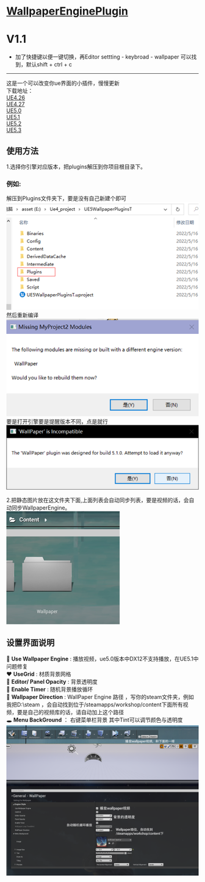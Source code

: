 
# [WallpaperEnginePlugin](https://https://github.com/natsupora/WallpaperEnginePlugin)

# V1.1
- 加了快捷键以便一键切换，再Editor settting - keybroad - wallpaper 可以找到，默认shift + ctrl + c
___

这是一个可以改变你ue界面的小插件，慢慢更新 \
下载地址：\
[UE4.26](https://1drv.ms/u/s!AvyznzGW09kP8v5toj33IgTgWNSTig?e=vVsnf0) \
[UE4.27](https://1drv.ms/u/s!AvyznzGW09kP8v5AtHEQBxZE5gpbxQ?e=ZgK1Gz) \
[UE5.0](https://1drv.ms/u/s!AvyznzGW09kP84V6DMXbVUdSMrS_zg?e=1Y2ps8) \
[UE5.1](https://1drv.ms/u/s!AvyznzGW09kP84V5NtkQtNu9Yb8rRw?e=gufzzE) \
[UE5.2](https://github.com/Natsuneko3/WallpaperPlugin/releases/download/V1.1/UE5.2Plugins.zip) \
[UE5.3](https://github.com/Natsuneko3/WallpaperPlugin/releases/download/V1.1/ue5.3Plugins.zip)
## 使用方法

1.选择你引擎对应版本，把plugins解压到你项目根目录下。
### 例如: 
解压到Plugins文件夹下，要是没有自己新建个即可 \
<img src="./assets/%E5%9B%BE%E7%89%871.png"> \
然后重新编译 \
<img src="./assets/%E5%9B%BE%E7%89%876.png" > \
要是打开引擎要是提醒版本不同，点是就行 \
<img src="./assets/%E5%9B%BE%E7%89%872.png" > 

2.把静态图片放在这文件夹下面,上面列表会自动同步列表，要是视频的话，会自动同步WallpaperEngine。 \
<img src="./assets/%E5%9B%BE%E7%89%873.png">

## 设置界面说明
:blue_heart: **Use Wallpaper Engine** : 播放视频，ue5.0版本中DX12不支持播放，在UE5.1中问题修复 \
:heart: **UseGrid** : 材质背景网格 \
:yellow_heart: **Editor/ Panel Opacity** : 背景透明度 \
:green_heart: **Enable Timer** : 随机背景播放循环 \
:purple_heart: **Wallpaper Direction** : WallPaper Engine 路径 ，写你的steam文件夹，例如我把D:\steam ，会自动找到位于/steamapps/workshop/content下面所有视频，要是自己的视频库的话，请自动加上这个路径 \
:hole: **Menu BackGround** ： 右键菜单栏背景 其中Tint可以调节颜色与透明度
<img src="./assets/%E5%9B%BE%E7%89%875.png"> 
